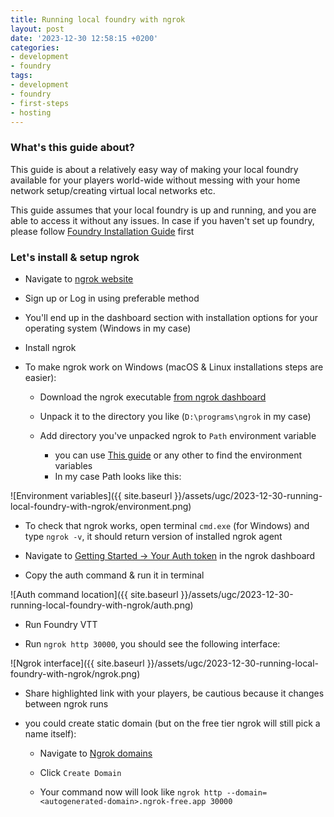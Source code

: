 ```yaml
---
title: Running local foundry with ngrok
layout: post
date: '2023-12-30 12:58:15 +0200'
categories:
- development
- foundry
tags:
- development
- foundry
- first-steps
- hosting
---
```


### What's this guide about?
This guide is about a relatively easy way of making your local foundry available for your players world-wide without messing with your home network setup/creating virtual local networks etc.

This guide assumes that your local foundry is up and running, and you are able to access it without any issues.
In case if you haven't set up foundry, please follow [Foundry Installation Guide](https://foundryvtt.com/article/installation/) first


### Let's install & setup ngrok

* Navigate to [ngrok website](https://ngrok.com/)

* Sign up or Log in using preferable method

* You'll end up in the dashboard section with installation options for your operating system (Windows in my case)

* Install ngrok

* To make ngrok work on Windows (macOS & Linux installations steps are easier):

    * Download the ngrok executable [from ngrok dashboard](https://dashboard.ngrok.com/get-started/setup/windows)

    * Unpack it to the directory you like (`D:\programs\ngrok` in my case)

    * Add directory you've unpacked ngrok to `Path` environment variable
        - you can use [This guide](https://pureinfotech.com/create-custom-environment-variables-windows-10/) or any other to find the environment variables
        - In my case Path looks like this:

![Environment variables]({{ site.baseurl }}/assets/ugc/2023-12-30-running-local-foundry-with-ngrok/environment.png)

* To check that ngrok works, open terminal `cmd.exe` (for Windows) and type `ngrok -v`, it should return version of installed ngrok agent

* Navigate to [Getting Started -> Your Auth token](https://dashboard.ngrok.com/get-started/your-authtoken) in the ngrok dashboard

* Copy the auth command & run it in terminal

![Auth command location]({{ site.baseurl }}/assets/ugc/2023-12-30-running-local-foundry-with-ngrok/auth.png)

* Run Foundry VTT

* Run `ngrok http 30000`, you should see the following interface:

![Ngrok interface]({{ site.baseurl }}/assets/ugc/2023-12-30-running-local-foundry-with-ngrok/ngrok.png)

* Share highlighted link with your players, be cautious because it changes between ngrok runs

* you could create static domain (but on the free tier ngrok will still pick a name itself):

    * Navigate to [Ngrok domains](https://dashboard.ngrok.com/cloud-edge/domains)
  
    * Click `Create Domain`

    * Your command now will look like `ngrok http --domain=<autogenerated-domain>.ngrok-free.app 30000`
